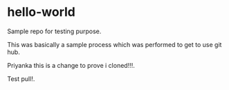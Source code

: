 # hello-world
Sample repo for testing purpose.

This was basically a sample process which was performed to get to use git hub.


Priyanka this is a change to prove i cloned!!!.


Test pull!.
